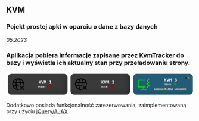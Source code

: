 ## KVM
### Pojekt prostej apki w oparciu o dane z bazy danych
*05.2023*
### Aplikacja pobiera informacje zapisane przez [KvmTracker](../app/) do bazy i wyświetla ich aktualny stan przy przeładowaniu strony. 

![kvms](img/kvms.png)

Dodatkowo posiada funkcjonalność zarezerwowania, zaimplementowaną przy użyciu [jQuery/AJAX](https://github.com/V0jcik/KvmTracker/blob/4209355009d93252fb76ac40130fd297039726ed/webDashboard/js/script.js#L25)
